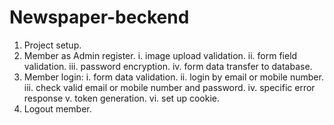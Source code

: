 # Newspaper-beckend
1. Project setup.
2. Member as Admin register.
      i. image upload validation.
      ii. form field validation.
      iii. password encryption.
      iv. form data transfer to database.
3. Member login:
      i. form data validation.
      ii. login by email or mobile number.
      iii. check valid email or mobile number and password. 
      iv. specific error response
      v. token generation.
      vi. set up cookie.
4. Logout member.
